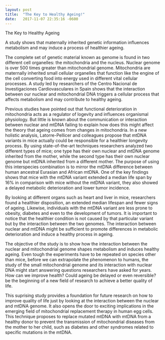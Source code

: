 ```yaml
---
layout: post
title:  "The Key to Healthy Ageing!"
date:   2017-11-07 22:35:16 -0600
---
```

The Key to Healthy Ageing

A study shows that maternally inherited genetic information influences metabolism and may induce a process of healthier ageing. 

The complete set of genetic material known as genome is found in two different cell organelles: the mitochondria and the nucleus. Nuclear genome is over 500 times greater than mitochondrial genome. Mitochondria are maternally inherited small cellular organelles that function like the engine of the cell converting food into energy used in different vital cellular processes. A study led by researchers of the Centro Nacional de Investigaciones Cardiovasculares in Spain shows that the interaction between our nuclear and mitochondrial DNA triggers a cellular process that affects metabolism and may contribute to healthy ageing. 

Previous studies have pointed out that functional deterioration in mitochondria acts as a regulator of logevity and influences organismal physiology. But little is known about the communication or interaction between nuclear and mtDNA failing to explain how does this might affect the theory that ageing comes from changes in mitochondria. In a new holistic analysis, Latorre-Pellicer and colleagues propose that mtDNA variants in mice actually could be responsible for a healthier longevity process. By using state-of-the-art techniques researchers analyzed two different types of mice; one type has their own nuclear and mtDNA genome inherited from the mother, while the second type has their own nuclear genome but mtDNA inherited from a different mother. The purpose of using this interspecies combination is to mirror the mtDNA difference between human ancestral Eurasian and African mtDNA. One of the key findings shows that mice with the mtDNA variant  extended a median life span by 16% in comparison with mice without the mtDNA variant, they also showed a delayed metabolic deterioration and lower tumor incidence.

By looking at different organs such as heart and liver in mice, researchers found a healthier disposition, an extended median lifespan and fewer signs of ageing. Likewise, individuals with the mtDNA variant are less prone to obesity, diabetes and even to the development of tumors. It is important to notice that the healthier condition is not caused by that particular variant but by the interaction between the two genomes. The interaction between nuclear and mtDNA might be sufficient to promote differences in metabolic deterioration and induce a healthy process in ageing. 

The objective of the study is to show how the interaction  between the nuclear and mitochondrial genome shapes metabolism and induces healthy ageing. Even tough the experiments have to be repeated on species other than mice, before we can extrapolate the phenomenon to humans, the study of the small mitochondrial genome and its interaction with nuclear DNA might start answering questions researchers have asked for years. How can we improve health? Could ageing be delayed or even reversible? be the beginning of a new field of research to achieve a better quality of life.  

This suprising study provides a foundation for future research on how to improve quality of life just by looking at the interaction between the nuclear and mtDNA genome. It also opens the door to exciting implications in the emerging field of mitochondrial replacement therapy in human egg cells. This technique proposes to replace mutated mtDNA with mtDNA from a healthy donor to prevent the transmission of mitochondrial diseases from the mother to her child, such as diabetes and other syndromes related to specific mutations in the mtDNA.
